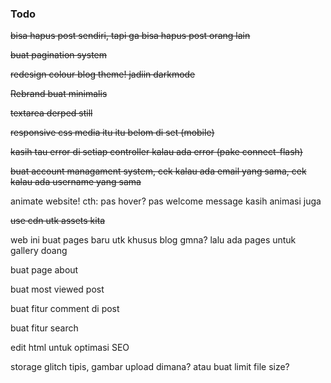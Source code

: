 ### Todo

~~bisa hapus post sendiri, tapi ga bisa hapus post orang lain~~

~~buat pagination system~~

~~redesign colour blog theme! jadiin darkmode~~

~~Rebrand buat minimalis~~

~~textarea derped still~~

~~responsive css media itu itu belom di set (mobile)~~

~~kasih tau error di setiap controller kalau ada error (pake connect-flash)~~

~~buat account managament system, cek kalau ada email yang sama,
cek kalau ada username yang sama~~

animate website! cth: pas hover? pas welcome message kasih animasi juga

~~use cdn utk assets kita~~

web ini buat pages baru utk khusus blog gmna?
lalu ada pages untuk gallery doang

buat page about

buat most viewed post

buat fitur comment di post

buat fitur search

edit html untuk optimasi SEO

storage glitch tipis, gambar upload dimana? atau buat limit file size?